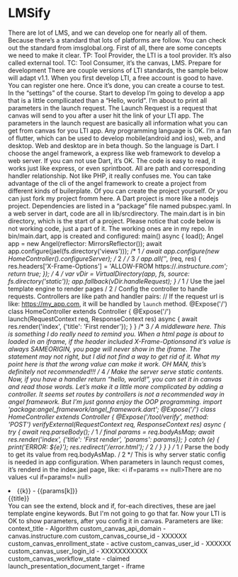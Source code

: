 # LMSify

There are lot of LMS, and we can develop one for nearly all of them. Because there’s a standard that lots of platforms are follow. You can check out the standard from imsglobal.org. First of all, there are some concepts we need to make it clear.
TP: Tool Provider, the LTI is a tool provider. It’s also called external tool.
TC: Tool Consumer, it’s the canvas, LMS.
Prepare for development
There are couple versions of LTI standards, the sample below will adapt v1.1. When you first develop LTI, a free account is good to have. You can register one here. Once it’s done, you can create a course to test. In the “settings” of the course.
Start to develop
I’m going to develop a app that is a little compllicated than a “Hello, world”. I’m about to print all parameters in the launch request. The Launch Request is a request that canvas will send to you after a user hit the link of your LTI app. The parameters in the launch request are basically all information what you can get from canvas for you LTI app.
Any programming language is OK. I’m a fan of flutter, which can be used to develop mobile(android and ios), web, and desktop. Web and desktop are in beta though. So the language is Dart. I choose the angel framework, a express like web framework to develop a web server. If you can not use Dart, it’s OK. The code is easy to read, it works just like express, or even sprintboot. All are path and corresponding handler relationship. Not like PHP, it really confuses me.
You can take advantage of the cli of the angel framework to create a project from different kinds of builerplate. Of you can create the project yourself. Or you can just fork my project fromm here.
A Dart project is more like a nodejs project. Dependencies are listed in a “package” file named pubspec.yaml. In a web server in dart, code are all in lib/srcdirectory. The main.dart is in bin directory, which is the start of a project.
Please notice that code below is not working code, just a part of it. The working ones are in my repo.
In bin/main.dart, app is created and configured:
main() async {
  load();
  Angel app = new Angel(reflector: MirrorsReflector());
  await app.configure(jael(fs.directory('views'))); /* 1 */
  await app.configure(new HomeController().configureServer);    /* 2 */
  /* 3 */
  app.all('*', (req, res) {
    res.headers['X-Frame-Options'] = 'ALLOW-FROM https://*.instructure.com';
    return true;
  });
  /* 4 */
  var vDir = VirtualDirectory(app, fs, source: fs.directory('static'));
  app.fallback(vDir.handleRequest);
}
/* 1 / Use the jael template engine to render pages / 2 / Config the controller to handle requests. Controllers are like path and handler pairs:
// If the request url is like: https://my_app.com, it will be handled by `launch` method.
@Expose('/')
class HomeController extends Controller {
  @Expose('/')
  launch(RequestContext req, ResponseContext res) async {
    await res.render('index', {'title': 'First render'});
  }
}
/* 3 */ A middleware here. This is something I do really need to remind you. When a html page is about to loaded in an iframe, if the header included X-Frame-Optionsand it’s value is always SAMEORIGIN, you page will never show in the iframe. The statement may not right, but I did not find a way to get rid of it. What my point here is that the wrong value can make it work. OH MAN, this’s definitely not recommended!!!
/* 4 */ Make the server serve static contents.
Now, if you have a handler return “hello, world!”, you can set it in canvas and read those words. Let’s make it a little more complicated by adding a controller.
It seems set routes by controllers is not a recommended way in angel framework. But I'm just gonna enjoy the OOP programming.
import 'package:angel_framework/angel_framework.dart';
@Expose('/')
class HomeController extends Controller {
  @Expose('/tool/verify', method: 'POST')
  verifyExternal(RequestContext req, ResponseContext res) async {
    try {
      await req.parseBody();    /* 1 */
      final params = req.bodyAsMap;
      await res.render('index', {'title': 'First render', 'params': params});
    } catch (e) {
      print('ERROR: ${e}');
      res.redirect('/error.html'); /* 2 */
    }
  }
}
/* 1 / Parse the body to get its value from req.bodyAsMap. / 2 */ This is why server static config is needed in app configuration.
When parameters in launch requst comes, it’s renderd in the index.jael page, like:
<extend src="layout.jael">
  <block name="content">
    <i if=params == null>There are no values</i>
    <ul if=params!= null>
      <li for-each=params.keys as="k">
        <span>{{k}} - {{params[k]}}</span>
      </li>
    </ul>
    <div>{{title}}</div>
  </block>
</extend>
You can see the extend, block and if, for-each directives, these are jael template engine keywords. But I'm not going to go that far.
Now your LTI is OK to show parameters, after you config it in canvas. Parameters are like:
context_title - Algorithm
custom_canvas_api_domain - canvas.instructure.com
custom_canvas_course_id - XXXXXX
custom_canvas_enrollment_state - active
custom_canvas_user_id - XXXXXX
custom_canvas_user_login_id - XXXXXXXXXXX
custom_canvas_workflow_state - claimed
launch_presentation_document_target - iframe
